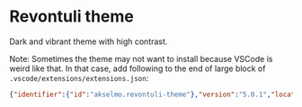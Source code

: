 # Revontuli theme

Dark and vibrant theme with high contrast.

Note: Sometimes the theme may not want to install because VSCode is weird like that. In that case, add following to the end of large block of
`.vscode/extensions/extensions.json`:

```json
{"identifier":{"id":"akselmo.revontuli-theme"},"version":"5.0.1","location":{"$mid":1,"path":"/home/akseli/.vscode/extensions/akselmo-revontuli-theme","scheme":"file"},"relativeLocation":"akselmo-revontuli-theme"}
```